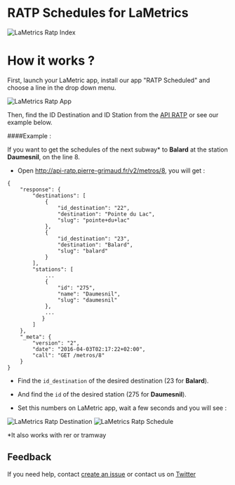 # RATP Schedules for LaMetrics

![LaMetrics Ratp Index](https://raw.githubusercontent.com/pgrimaud/lametrics-ratp/master/images/ratp.png)

# How it works ?

First, launch your LaMetric app, install our app "RATP Scheduled" and choose a line in the drop down menu.

![LaMetrics Ratp App](https://raw.githubusercontent.com/pgrimaud/lametrics-ratp/master/images/app.png)

Then, find the ID Destination and ID Station from the [API RATP](https://github.com/pgrimaud/horaires-ratp-api) or see our example below.


####Example : 

If you want to get the schedules of the next subway* to **Balard** at the station **Daumesnil**, on the line 8.

-	Open http://api-ratp.pierre-grimaud.fr/v2/metros/8, you will get : 

```
{
    "response": {
        "destinations": [
            {
                "id_destination": "22",
                "destination": "Pointe du Lac",
                "slug": "pointe+du+lac"
            },
            {
                "id_destination": "23",
                "destination": "Balard",
                "slug": "balard"
            }
        ],
        "stations": [
            ...
            {
                "id": "275",
                "name": "Daumesnil",
                "slug": "daumesnil"
            },
            ...
           }
        ]
    },
    "_meta": {
        "version": "2",
        "date": "2016-04-03T02:17:22+02:00",
        "call": "GET /metros/8"
    }
}
```

-	Find the ```id_destination``` of the desired destination (23 for **Balard**).

-	And find the ```id``` of the desired station (275 for **Daumesnil**).

- 	Set this numbers on LaMetric app, wait a few seconds and you will see :


![LaMetrics Ratp Destination](https://raw.githubusercontent.com/pgrimaud/lametrics-ratp/master/images/destination.png)
![LaMetrics Ratp Schedule](https://raw.githubusercontent.com/pgrimaud/lametrics-ratp/master/images/schedule.png)

*It also works with rer or tramway

## Feedback

If you need help, contact [create an issue](https://github.com/pgrimaud/lametrics-ratp/issues) or contact us on [Twitter](http://twitter.com/nilzenx)